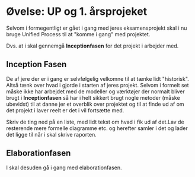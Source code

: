# Øvelse: UP og 1. årsprojeket

Selvom i formegentligt er gået i gang med jeres eksamensprojekt skal i nu bruge Unified Process til at "komme i gang" med projektet.

Dvs. at i skal gennemgå **Inceptionfasen** for det projekt i arbejder med. 

## Inception Fasen
De af jere der er i gang er selvfølgelig velkomne til at tænke lidt "historisk". Altså tænk over hvad i gjorde i starten af jeres projekt. Selvom i formelt set måske ikke har arbejdet med de modeller og værktøjer der normalt bliver brugt i **Inceptionfasen** så har i helt sikkert brugt nogle metoder (måske ubevidst) til at danne jer et overblik over projektet og til at finde ud af om det projekt i laver reelt er det i vil fortsætte med.    

Skriv de ting ned på en liste, med lidt tekst om hvad i fik ud af det.Lav de resterende mere formelle diagramme etc. og herefter samler i det og lader det ligge til når i skal skrive raporten.

## Elaborationfasen
I skal desuden gå i gang med elaborationfasen.





